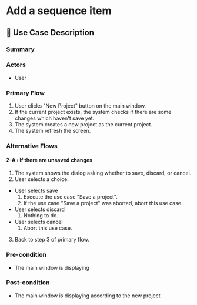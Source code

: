 # Add a sequence item

## 💬 Use Case Description

### Summary



### Actors

* User

### Primary Flow

1. User clicks "New Project" button on the main window.
2. If the current project exists, the system checks if there are some changes which haven't save yet.
3. The system creates a new project as the current project.
4. The system refresh the screen.

### Alternative Flows

#### 2-A : If there are unsaved changes

1. The system shows the dialog asking whether to save, discard, or cancel.
2. User selects a choice.
  * User selects save
    1. Execute the use case "Save a project".
    2. If the use case "Save a project" was aborted, abort this use case.
  * User selects discard
    1. Nothing  to do.
  * User selects cancel
    1. Abort this use case.
3. Back to step 3 of primary flow.

### Pre-condition

* The main window is displaying

### Post-condition

* The main window is displaying according to the new project
